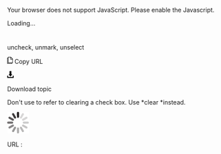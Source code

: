 Your browser does not support JavaScript. Please enable the Javascript.

Loading...

# 

uncheck, unmark, unselect

![Copy URL](uncheck-unmark-unselect_files/Copy.png)
Copy URL

![Download](uncheck-unmark-unselect_files/Download.png)

Download topic

Don't use to refer to clearing a check box. Use *clear *instead.

![In progress](uncheck-unmark-unselect_files/activity-large.gif)

URL :
